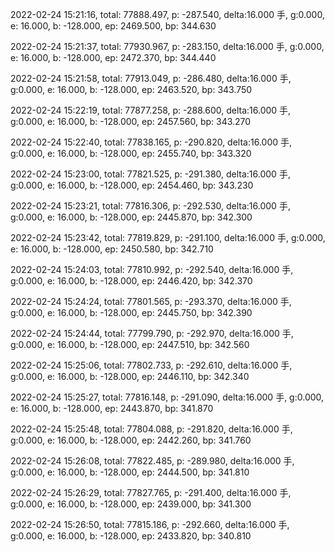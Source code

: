 2022-02-24 15:21:16, total: 77888.497, p: -287.540, delta:16.000 手, g:0.000, e: 16.000, b: -128.000, ep: 2469.500, bp: 344.630

2022-02-24 15:21:37, total: 77930.967, p: -283.150, delta:16.000 手, g:0.000, e: 16.000, b: -128.000, ep: 2472.370, bp: 344.440

2022-02-24 15:21:58, total: 77913.049, p: -286.480, delta:16.000 手, g:0.000, e: 16.000, b: -128.000, ep: 2463.520, bp: 343.750

2022-02-24 15:22:19, total: 77877.258, p: -288.600, delta:16.000 手, g:0.000, e: 16.000, b: -128.000, ep: 2457.560, bp: 343.270

2022-02-24 15:22:40, total: 77838.165, p: -290.820, delta:16.000 手, g:0.000, e: 16.000, b: -128.000, ep: 2455.740, bp: 343.320

2022-02-24 15:23:00, total: 77821.525, p: -291.380, delta:16.000 手, g:0.000, e: 16.000, b: -128.000, ep: 2454.460, bp: 343.230

2022-02-24 15:23:21, total: 77816.306, p: -292.530, delta:16.000 手, g:0.000, e: 16.000, b: -128.000, ep: 2445.870, bp: 342.300

2022-02-24 15:23:42, total: 77819.829, p: -291.100, delta:16.000 手, g:0.000, e: 16.000, b: -128.000, ep: 2450.580, bp: 342.710

2022-02-24 15:24:03, total: 77810.992, p: -292.540, delta:16.000 手, g:0.000, e: 16.000, b: -128.000, ep: 2446.420, bp: 342.370

2022-02-24 15:24:24, total: 77801.565, p: -293.370, delta:16.000 手, g:0.000, e: 16.000, b: -128.000, ep: 2445.750, bp: 342.390

2022-02-24 15:24:44, total: 77799.790, p: -292.970, delta:16.000 手, g:0.000, e: 16.000, b: -128.000, ep: 2447.510, bp: 342.560

2022-02-24 15:25:06, total: 77802.733, p: -292.610, delta:16.000 手, g:0.000, e: 16.000, b: -128.000, ep: 2446.110, bp: 342.340

2022-02-24 15:25:27, total: 77816.148, p: -291.090, delta:16.000 手, g:0.000, e: 16.000, b: -128.000, ep: 2443.870, bp: 341.870

2022-02-24 15:25:48, total: 77804.088, p: -291.820, delta:16.000 手, g:0.000, e: 16.000, b: -128.000, ep: 2442.260, bp: 341.760

2022-02-24 15:26:08, total: 77822.485, p: -289.980, delta:16.000 手, g:0.000, e: 16.000, b: -128.000, ep: 2444.500, bp: 341.810

2022-02-24 15:26:29, total: 77827.765, p: -291.400, delta:16.000 手, g:0.000, e: 16.000, b: -128.000, ep: 2439.000, bp: 341.300

2022-02-24 15:26:50, total: 77815.186, p: -292.660, delta:16.000 手, g:0.000, e: 16.000, b: -128.000, ep: 2433.820, bp: 340.810